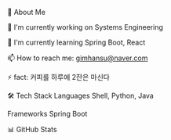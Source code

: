 <!--
아이디어 구상 목록 (주석으로 기록):
- 프로필 소개: 간단한 자기소개와 현재 하고 있는 일
- 기술 스택: 사용하는 언어와 도구들을 배지로 표현
- 프로젝트: 현재 작업 중인 프로젝트들 링크
- GitHub 통계: 커밋 활동과 언어 사용량 그래프
- 연락처: 소셜 미디어와 이메일 링크
- 배지 URL들:
  - Java: https://img.shields.io/badge/Java-ED8B00?style=for-the-badge&logo=java&logoColor=white
  - Spring: https://img.shields.io/badge/Spring-6DB33F?style=for-the-badge&logo=spring&logoColor=white
  - JavaScript: https://img.shields.io/badge/JavaScript-F7DF1E?style=for-the-badge&logo=javascript&logoColor=black
  - LinkedIn: https://img.shields.io/badge/LinkedIn-0077B5?style=for-the-badge&logo=linkedin&logoColor=white
-->
🚀 About Me

🔭 I'm currently working on Systems Engineering

🌱 I'm currently learning Spring Boot, React

📫 How to reach me: gimhansu@naver.com

⚡ fact: 커피를 하루에 2잔은 마신다

🛠️ Tech Stack
Languages
Shell, Python, Java

Frameworks
Spring Boot


📊 GitHub Stats
<div align="center">

</div>
